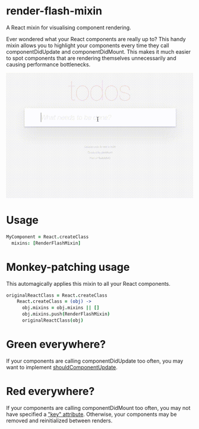 # render-flash-mixin
A React mixin for visualising component rendering.

Ever wondered what your React components are really up to? This handy mixin allows you to highlight your components every time they call componentDidUpdate and componentDidMount. This makes it much easier to spot components that are rendering themselves unnecessarily and causing performance bottlenecks.

![Animated demo](demo.gif)

# Usage
```coffeescript
MyComponent = React.createClass
  mixins: [RenderFlashMixin]
```
# Monkey-patching usage
This automagically applies this mixin to all your React components.

```coffeescript
originalReactClass = React.createClass
    React.createClass = (obj) ->
      obj.mixins = obj.mixins || []
      obj.mixins.push(RenderFlashMixin)
      originalReactClass(obj)
```
# Green everywhere?
If your components are calling componentDidUpdate too often, you may want to implement [shouldComponentUpdate](http://buildwithreact.com/article/optimizing-with-shouldcomponentupdate).
# Red everywhere?
If your components are calling componentDidMount too often, you may not have specified a ["key" attribute](http://blog.arkency.com/2014/10/react-dot-js-and-dynamic-children-why-the-keys-are-important/). Otherwise, your components may be removed and reinitialized between renders.
